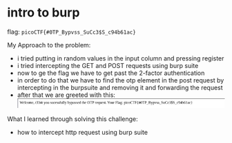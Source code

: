 # intro to burp

flag: `picoCTF{#0TP_Bypvss_SuCc3$S_c94b61ac}`

My Approach to the problem:
- i tried putting in random values in the input column and pressing register
- i tried intercepting the GET and POST requests using burp suite
-  now to ge the flag we have to get past the 2-factor authentication
- in order to do that we have to find the otp element in the post request  by intercepting in the burpsuite and removing it and forwarding the request
-  after that we are greeted with this: ![img_5.png](img_5.png)


What I learned through solving this challenge:
- how to intercept http request using burp suite